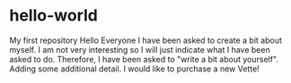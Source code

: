 # hello-world
My first repository
Hello Everyone
I have been asked to create a bit about myself.  I am not very interesting so I will just indicate what I have been asked to do.
Therefore, I have been asked to "write a bit about yourself".
Adding some additional detail.  I would like to purchase a new Vette!
